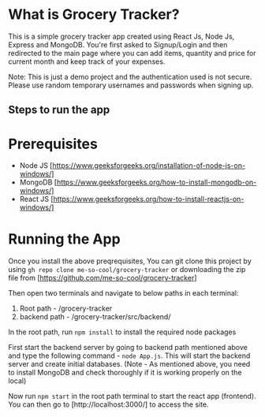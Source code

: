 # What is Grocery Tracker?

This is a simple grocery tracker app created using React Js, Node Js, Express and MongoDB. You're first asked to Signup/Login and then redirected to the main page where you can add items, quantity and price for current month and keep track of your expenses.

Note: This is just a demo project and the authentication used is not secure. Please use random temporary usernames and passwords when signing up.

## Steps to run the app

# Prerequisites
 - Node JS [https://www.geeksforgeeks.org/installation-of-node-js-on-windows/]
 - MongoDB [https://www.geeksforgeeks.org/how-to-install-mongodb-on-windows/]
 - React JS [https://www.geeksforgeeks.org/how-to-install-reactjs-on-windows/]
   
# Running the App

Once you install the above preqrequisites, You can git clone this project by using `gh repo clone me-so-cool/grocery-tracker` or downloading the zip file from [https://github.com/me-so-cool/grocery-tracker]

Then open two terminals and navigate to below paths in each terminal:

1. Root path - /grocery-tracker
2. backend path - /grocery-tracker/src/backend/

In the root path, run `npm install` to install the required node packages

First start the backend server by going to backend path mentioned above and type the following command - `node App.js`. This will start the backend server and create initial databases. (Note - As mentioned above, you need to install MongoDB and check thoroughly if it is working properly on the local)

Now run `npm start` in the root path terminal to start the react app (frontend). You can then go to [http://localhost:3000/] to access the site.


